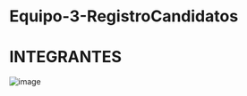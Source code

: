 # Equipo-3-RegistroCandidatos
# INTEGRANTES 
![image](https://github.com/Secure-Corp/Equipo-3-RegistroCandidatos/assets/69164086/6a1cd90a-c8c0-4c59-a94f-f51896f383ad)
